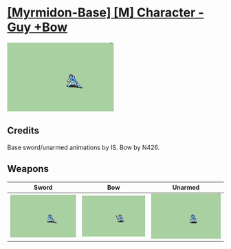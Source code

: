 # [\[Myrmidon-Base\] \[M\] Character - Guy +Bow](./)

<img src="./1.%20Sword/Sword_000.png" alt="[Myrmidon-Base] [M] Character - Guy +Bow standing" />

## Credits

Base sword/unarmed animations by IS.
Bow by N426.

## Weapons


|Sword |Bow |Unarmed |
|  :---: | :---: | :---: |
| <img alt="Sword animation" src="./1.%20Sword/Sword.gif" /> | <img alt="Bow animation" src="./5.%20Bow/Bow.gif" /> | <img alt="Unarmed animation" src="./8.%20Unarmed/Unarmed.gif" /> |
